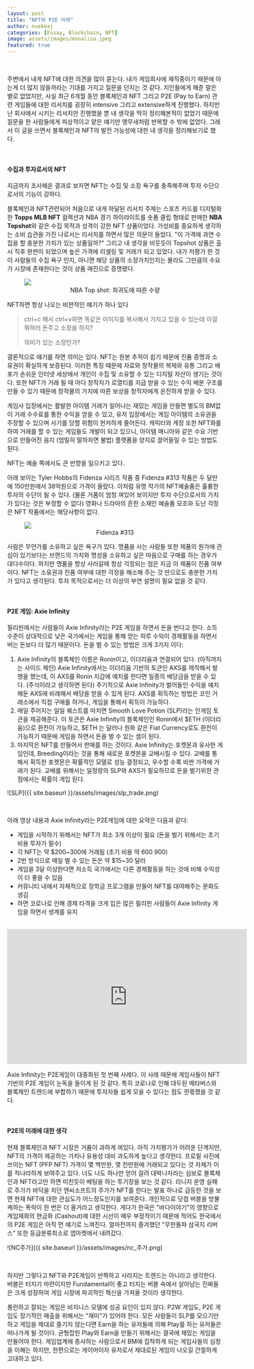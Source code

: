 ```yaml
---
layout: post
title: "NFT와 P2E 미래"
author: nuekeaj
categories: [Essay, Blockchain, NFT]
image: assets/images/monalisa.jpeg
featured: true
---
```


<br>

주변에서 내게 NFT에 대한 의견을 많이 묻는다. 내가 게임회사에 재직중이기 때문에 아는게 더 많지 않을까라는 기대를 가지고 질문을 던지는 것 같다. 지인들에게 해준 말은 별로 없었지만, 사실 최근 6개월 동안 블록체인과 NFT 그리고 P2E (Pay to Earn) 관련 게임들에 대한 리서치를 굉장히 intensive 그리고 extensive하게 진행했다. 하지만 난 회사에서 시키는 리서치만 진행했을 뿐 내 생각을 딱히 정리해본적이 없었기 때문에 질문을 한 사람들에게 피상적이고 얕은 얘기만 앵무새처럼 반복할 수 밖에 없었다. 그래서 이 글을 쓰면서 블록체인과 NFT의 발전 가능성에 대한 내 생각을 정리해보기로 했다. 

<br>

#### 수집과 투자로서의 NFT

지금까지 조사해온 결과로 보자면 NFT는 수집 및 소장 욕구를 충족해주며 투자 수단으로서의 기능이 강하다. 

블록체인과 NFT관련되어 처음으로 내게 하달된 리서치 주제는 스포츠 카드를 디지털화한 **Topps MLB NFT** 컬렉션과 NBA 경기 하이라이트를 숏폼 클립 형태로 판매한 **NBA Topshot**와 같은 수집 목적과 성격이 강한 NFT 상품이었다. 가성비를 중요하게 생각하는 소비 습관을 가진 나로서는 리서치를 하면서 많은 의문이 들었다. "이 가격에 과연 수집을 할 충분한 가치가 있는 상품일까?" 그리고 내 생각을 비웃듯이 Topshot 상품은 출시 직후 완판이 되었으며 높은 가격에 리셀링 및 거래가 되고 있었다. 내가 저평가 한 것이 사람들의 수집 욕구 인지, 아니면 해당 상품의 소장가치인지는 몰라도 그만큼의 수요가 시장에 존재한다는 것이 상품 매진으로 증명됐다. 

<figure><img src="https://nftnow.com/wp-content/uploads/2021/08/nba-image-1.png">
<figcaption font-size="8px" align="center">NBA Top shot: 희귀도에 따른 수량</figcaption>
</figure>

NFT하면 항상 나오는 비판적인 얘기가 하나 있다

> ctrl+c 해서 ctrl+v하면 똑같은 이미지를 복사해서 가지고 있을 수 있는데 이걸 뭐하러 돈주고 소장을 하지? 
>
> 의미가 있는 소장인가?

결론적으로 얘기를 하면 의미는 있다. NFT는 원본 추적이 쉽기 때문에 진품 증명과 소유권이 확실하게 보증된다. 이러한 특징 때문에 자료와 창작물의 복제와 유통 그리고 배포가 손쉬운 인터넷 세상에서 개인이 수집 및 소유할 수 있는 디지털 자산이 생기는 것이다. 또한 NFT가 거래 될 때 마다 창작자가 로열티를 지급 받을 수 있는 수익 배분 구조를 만들 수 있기 때문에 창작물의 가치에 따른 보상을 창작자에게 온전하게 받을 수 있다. 

게임사 입장에서는 활발한 아이템 거래가 일어나는 재밌는 게임을 만들면 별도의 BM없이 거래 수수료를 통한 수익을 얻을 수 있고, 유저 입장에서는 게임 아이템의 소유권을 주장할 수 있으며 사기를 당할 위험이 현저하게 줄어든다. 캐릭터와 계정 또한 NFT화를 하여 거래를 할 수 있는 게임들도 개발이 되고 있으니, 아이템 매니아와 같은 수요 기반으로 만들어진 음지 (엄밀히 말하자면 불법) 플랫폼을 양지로 끌어들일 수 있는 방법도 된다. 

NFT는 예술 쪽에서도 큰 반향을 일으키고 있다. 

아래 보이는 Tyler Hobbs의 Fidenza 시리즈 작품 중 Fidenza #313 작품은 두 달만에 150만원에서 38억원으로 가격이 올랐다. 이처럼 유명 작가의 NFT예술품은 훌륭한 투자의 수단이 될 수 있다. (물론 거품이 엄청 껴있어 보이지만 투자 수단으로서의 가치가 있다는 것은 부정할 수 없다) 영화나 드라마의 흔한 소재인 예술품 모조와 도난 걱정은 NFT 작품에서는 해당사항이 없다. 

<figure><img src=" //img1.daumcdn.net/thumb/R1280x0.fjpg/?fname=http://t1.daumcdn.net/brunch/service/user/3SO/image/S1suJHwCK6W74HSs-7-sSeliwlo">
<figcaption font-size="8px" align="center">Fidenza #313</figcaption>
</figure>

사람은 무언가를 소유하고 싶은 욕구가 있다. 명품을 사는 사람들 또한 제품의 원가에 관심이 있기보다는 브랜드의 가치와 명성을 소유하고 싶은 마음으로 구매를 하는 경우가 대다수이다. 하지만 명품을 항상 사러갈때 항상 걱정되는 점은 지금 이 제품이 진품 여부이다. NFT는 소유권과 진품 여부에 대한 걱정을 해소해 주는 것 만으로도 충분한 가치가 있다고 생각된다. 투자 목적으로서는 더 이상의 부연 설명이 필요 없을 것 같다. 

<br>

#### P2E 게임: Axie Infinity

필리핀에서는 사람들이 Axie Infinity라는 P2E 게임을 하면서 돈을 번다고 한다. 소득 수준이 상대적으로 낮은 국가에서는 게임을 통해 얻는 하루 수익이 경제활동을 하면서 버는 돈보다 더 많기 때문이다. 돈을 벌 수 있는 방법은 크게 3가지 이다:

1. Axie Infinity의 블록체인 이름은 Ronin이고, 이더리움과 연결되어 있다. (아직까지는 사이드 체인) Axie Infinity에서는 이더리움 기반의 토큰인 AXS를 제작해서 발행을 했는데, 이 AXS를 Ronin 지갑에 예치를 한다면 일종의 배당금을 받을 수 있다. (주식이라고 생각하면 된다) 주기적으로 Axie Infinity가 벌어들인 수익을 예치해둔 AXS에 비례해서 배당을 받을 수 있게 된다. AXS를 획득하는 방법은 코인 거래소에서 직접 구매를 하거나, 게임을 통해서 획득이 가능하다. 
2. 매일 주어지는 일일 퀘스트를 마치면 Smooth Love Potion (SLP)라는 인게임 토큰을 제공해준다.  이 토큰은 Axie Infinity의 블록체인인 Ronin에서 $ETH (이더리움)으로 환전이 가능하고, $ETH 는 달러나 원화 같은 Fiat Currency로도 환전이 가능하기 때문에 게임을 하면서 돈을 벌 수 있는 셈이 된다.
3. 마지막은 NFT를 만들어서 판매를 하는 것이다. Axie Infinity는 포켓몬과 유사한 게임인데, Breeding이라는 것을 통해 새로운 포켓몬을 교배시킬 수 있다. 교배를 통해서 획득한 포켓몬은 확률적인 모델로 성능 결정되고, 우수할 수록 비싼 가격에 거래가 된다. 교배를 위해서는 일정량의 SLP와 AXS가 필요하므로 돈을 벌기위한 관점에서는 확률이 개입 된다.

![SLP]({{ site.baseurl }}/assets/images/slp_trade.png)

<br>

아래 영상 내용과 Axie Infinity라는 P2E게임에 대한 요약은 다음과 같다:

- 게임을 시작하기 위해서는 NFT가 최소 3개 이상이 필요 (돈을 벌기 위해서는 초기 비용 투자가 필수)
- 각 NFT는 약 $200~300에 거래됨 (초기 비용 약 $600~$900)
- 2번 방식으로 매일 벌 수 있는 돈은 약 $15~30 달러
- 게임을 3달 이상한다면 저소득 국가에서는 다른 경제활동을 하는 것에 비해 수익성이 더 좋을 수 있음
- 커뮤니티 내에서 자체적으로 장학금 프로그램을 만들어 NFT를 대여해주는 문화도 생김
- 하면 코로나로 인해 경제 타격을 크게 입은 많은 필리핀 사람들이 Axie Infinity 게임을 하면서 생계를 유지

<br>

<iframe width="560" height="315" src="https://www.youtube.com/embed/Lg5C2EbYueo" title="YouTube video player" frameborder="0" allow="accelerometer; autoplay; clipboard-write; encrypted-media; gyroscope; picture-in-picture" allowfullscreen></iframe>

<br>

Axie Infinity는 P2E게임이 대중화된 첫 번째 사례다. 이 사례 때문에 게임사들이 NFT 기반의 P2E 게임이 눈독을 들이게 된 것 같다. 특히 코로나로 인해 대두된 메타버스와 블록체인 트렌드에 부합하기 때문에 투자자들 쉽게 모을 수 있다는 점도 한몫했을 것 같다.

<br>

#### P2E의 미래에 대한 생각

현재 블록체인과 NFT 시장은 거품이 과하게 껴있다. 아직 가치평가가 어려운 단계지만, NFT의 가격이 제공하는 가치나 유용성 대비 과도하게 높다고 생각한다. 프로필 사진에 쓰이는 NFT (PFP NFT) 가격이 몇 백만원, 몇 천만원에 거래되고 있다는 것 자체가 이를 적나라하게 보여주고 있다. 너도 나도 하나만 얻어 걸려 대박나자라는 심보로 블록체인과 NFT라고만 하면 미친듯이 베팅을 하는 투기장을 보는 것 같다. 리니지 운영 실패로 주가가 바닥을 치던 엔씨소프트의 주가가 NFT를 한다는 발표 하나로 급등한 것을 보면 현재 NFT에 대한 관심도가 어느정도인지를 보여준다. 개인적으로 닷컴 버블을 방불케하는 폭락이 한 번은 더 올거라고 생각한다. 게다가 한국은 "바다이야기"의 영향으로 게임재화의 현금화 (Cashout)에 대한 시선이 매우 부정적이기 때문에 적어도 한국에서의 P2E 게임은 아직 먼 얘기로 느껴진다. 얼마전까지 즐겨했던 "무한돌파 삼국지 리버스" 또한 등급분류최소로 앱마켓에서 내려갔다. 

[관련기사]: https://www.mk.co.kr/news/it/view/2021/12/1213088/

![NC주가]({{ site.baseurl }}/assets/images/nc_주가.png)

<br>

하지만 그렇다고 NFT와 P2E게임이 반짝하고 사라지는 트렌드는 아니라고 생각한다. 버블은 터지기 마련이지만 Fundamental이 좋고 터지는 버블 속에서 살아남는 진짜들은 크게 성장하여 게임 시장에 파괴적인 혁신을 가져올 것이라 생각한다. 

롱런하고 잘되는 게임은 비지니스 모델에 성공 요인이 있지 않다. P2W 게임도, P2E 게임도 장기적인 매출을 위해서는 "재미"가 있어야 한다. 모든 사람들이 SLP를 모으기만 하고 게임을 제대로 즐기지 않는다면 Earn을 하는 유저들에 의해 Play를 하는 유저들은 떠나가게 될 것이다. 균형잡힌 Play와 Earn을 만들기 위해서는 결국에 재밌는 게임을 만들어야 한다. 게임업계에 종사하는 사람으로서 BM에 집착하게 되는 게임사들의 심정을 이해는 하지만, 한편으로는 게이머이자 유저로서 제대로된 게임이 나오길 간절하게 고대하고 있다. 
